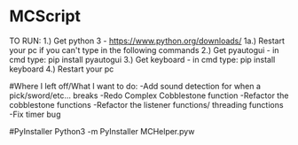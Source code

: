 # MCScript

TO RUN:
1.) Get python 3 - https://www.python.org/downloads/
1a.) Restart your pc if you can't type in the following commands
2.) Get pyautogui - in cmd type: pip install pyautogui
3.) Get keyboard - in cmd type: pip install keyboard
4.) Restart your pc

#Where I left off/What I want to do:
-Add sound detection for when a pick/sword/etc... breaks
-Redo Complex Cobblestone function
-Refactor the cobblestone functions
-Refactor the listener functions/ threading functions
-Fix timer bug

#PyInstaller
Python3 -m PyInstaller MCHelper.pyw
